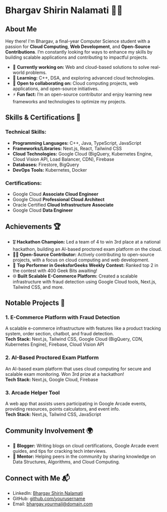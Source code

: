 # Bhargav Shirin Nalamati 👨‍💻

## About Me

Hey there! I'm Bhargav, a final-year Computer Science student with a passion for **Cloud Computing**, **Web Development**, and **Open-Source Contributions**. I’m constantly looking for ways to enhance my skills by building scalable applications and contributing to impactful projects.

- 🔭 **Currently working on:** Web and cloud-based solutions to solve real-world problems.
- 🌱 **Learning:** C++, DSA, and exploring advanced cloud technologies.
- 🤝 **Open to collaborating on:** Cloud computing projects, web applications, and open-source initiatives.
- ⚡ **Fun fact:** I’m an open-source contributor and enjoy learning new frameworks and technologies to optimize my projects.

## Skills & Certifications 🚀

### Technical Skills:
- **Programming Languages:** C++, Java, TypeScript, JavaScript
- **Frameworks/Libraries:** Next.js, React, Tailwind CSS
- **Cloud Technologies:** Google Cloud (BigQuery, Kubernetes Engine, Cloud Vision API, Load Balancer, CDN), Firebase
- **Databases:** Firestore, BigQuery
- **DevOps Tools:** Kubernetes, Docker

### Certifications:
- Google Cloud **Associate Cloud Engineer**
- Google Cloud **Professional Cloud Architect**
- Oracle Certified **Cloud Infrastructure Associate**
- Google Cloud **Data Engineer**

## Achievements 🏆

- 🎖 **Hackathon Champion:** Led a team of 4 to win 3rd place at a national hackathon, building an AI-based proctored exam platform on the cloud.
- 👨‍💻 **Open-Source Contributor:** Actively contributing to open-source projects, with a focus on cloud computing and web development.
- 🏅 **Top Performer in GeeksforGeeks Weekly Contest:** Ranked top 2 in the contest with 400 Geek Bits awaiting!
- 🌐 **Built Scalable E-Commerce Platform:** Created a scalable infrastructure with fraud detection using Google Cloud tools, Next.js, Tailwind CSS, and more.
  
## Notable Projects 💼

### 1. **E-Commerce Platform with Fraud Detection**  
A scalable e-commerce infrastructure with features like a product tracking system, order section, chatbot, and fraud detection.  
**Tech Stack:** Next.js, Tailwind CSS, Google Cloud (BigQuery, CDN, Kubernetes Engine), Firebase, Cloud Vision API

### 2. **AI-Based Proctored Exam Platform**  
An AI-based exam platform that uses cloud computing for secure and scalable exam monitoring. Won 3rd prize at a hackathon!  
**Tech Stack:** Next.js, Google Cloud, Firebase

### 3. **Arcade Helper Tool**  
A web app that assists users participating in Google Arcade events, providing resources, points calculators, and event info.  
**Tech Stack:** Next.js, Tailwind CSS, JavaScript

## Community Involvement 🌍

- 💬 **Blogger:** Writing blogs on cloud certifications, Google Arcade event guides, and tips for cracking tech interviews. 
- 🚀 **Mentor:** Helping peers in the community by sharing knowledge on Data Structures, Algorithms, and Cloud Computing.

## Connect with Me 📬
- LinkedIn: [Bhargav Shirin Nalamati](https://www.linkedin.com/in/your-link)
- GitHub: [github.com/yourusername](https://github.com/yourusername)
- Email: bhargav.yourmail@domain.com

